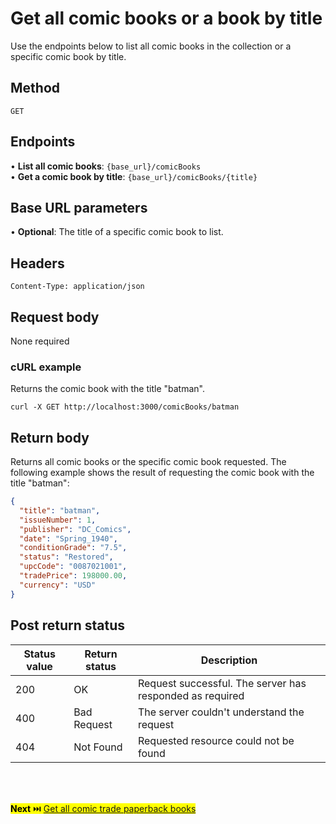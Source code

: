 # Get all comic books or a book by title

Use the endpoints below to list all comic books in the collection or a specific comic book by title.

## Method

`GET`

## Endpoints
•	**List all comic books**: `{base_url}/comicBooks` <br>
•	**Get a comic book by title**: `{base_url}/comicBooks/{title}` 

## Base URL parameters
•	**Optional**: The title of a specific comic book to list.

## Headers

`Content-Type: application/json`

## Request body

None required

### cURL example
Returns the comic book with the title "batman".

```
curl -X GET http://localhost:3000/comicBooks/batman
```

## Return body
Returns all comic books or the specific comic book requested. The following example shows the result of requesting the comic book with the title "batman":

```json
{
  "title": "batman",
  "issueNumber": 1,
  "publisher": "DC_Comics",
  "date": "Spring_1940",
  "conditionGrade": "7.5",
  "status": "Restored",
  "upcCode": "0087021001",
  "tradePrice": 198000.00,
  "currency": "USD"
}
```

## Post return status

| Status value | Return status | Description |
| ------------ | ------------- | ------------------------------------------------------------ |
| 200          | OK       | Request successful. The server has responded as required |
| 400          | Bad Request   | The server couldn't understand the request |
| 404 | Not Found | Requested resource could not be found |

<br>
<br>

<mark>**Next** ⏭️ [Get all comic trade paperback books](../api/Get-comics-paperback.md)</mark>
